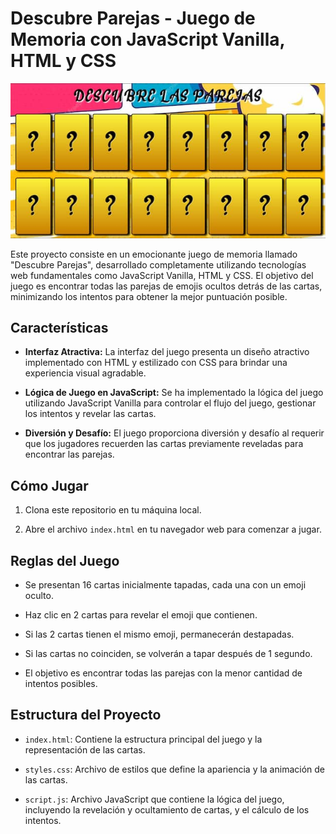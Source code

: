 # Descubre Parejas - Juego de Memoria con JavaScript Vanilla, HTML y CSS

![Juego de Memoria](./images/imagen-proyecto.jpg)

Este proyecto consiste en un emocionante juego de memoria llamado "Descubre Parejas", desarrollado completamente utilizando tecnologías web fundamentales como JavaScript Vanilla, HTML y CSS. El objetivo del juego es encontrar todas las parejas de emojis ocultos detrás de las cartas, minimizando los intentos para obtener la mejor puntuación posible.

## Características

- **Interfaz Atractiva:** La interfaz del juego presenta un diseño atractivo implementado con HTML y estilizado con CSS para brindar una experiencia visual agradable.

- **Lógica de Juego en JavaScript:** Se ha implementado la lógica del juego utilizando JavaScript Vanilla para controlar el flujo del juego, gestionar los intentos y revelar las cartas.

- **Diversión y Desafío:** El juego proporciona diversión y desafío al requerir que los jugadores recuerden las cartas previamente reveladas para encontrar las parejas.

## Cómo Jugar

1. Clona este repositorio en tu máquina local.

2. Abre el archivo `index.html` en tu navegador web para comenzar a jugar.

## Reglas del Juego

- Se presentan 16 cartas inicialmente tapadas, cada una con un emoji oculto.

- Haz clic en 2 cartas para revelar el emoji que contienen.

- Si las 2 cartas tienen el mismo emoji, permanecerán destapadas.

- Si las cartas no coinciden, se volverán a tapar después de 1 segundo.

- El objetivo es encontrar todas las parejas con la menor cantidad de intentos posibles.

## Estructura del Proyecto

- `index.html`: Contiene la estructura principal del juego y la representación de las cartas.

- `styles.css`: Archivo de estilos que define la apariencia y la animación de las cartas.

- `script.js`: Archivo JavaScript que contiene la lógica del juego, incluyendo la revelación y ocultamiento de cartas, y el cálculo de los intentos.
